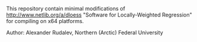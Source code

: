This repository contain minimal modifications of http://www.netlib.org/a/dloess "Software for Locally-Weighted Regression"
for compiling on x64 platforms.

Author: Alexander Rudalev, Northern (Arctic) Federal University

